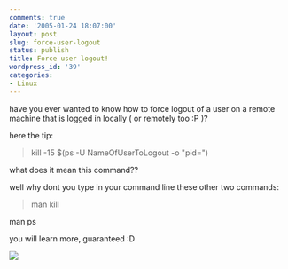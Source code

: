 ```yaml
---
comments: true
date: '2005-01-24 18:07:00'
layout: post
slug: force-user-logout
status: publish
title: Force user logout!
wordpress_id: '39'
categories:
- Linux
---
```


have you ever wanted to know how to force logout of a user on a remote machine that is logged in locally ( or remotely too :P )?
  

  
here the tip:
  


> kill -15 $(ps -U NameOfUserToLogout -o "pid=")


  
what does it mean this command??
  
well why dont you type in your command line these other two commands:
  


> man kill
  
man ps


  
you will learn more, guaranteed :D
  

  


[![](http://www.feedburner.com/fb/images/pub/flchklt.gif)](http://feeds.feedburner.com/zekussuse)
